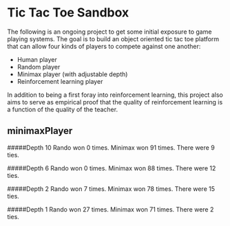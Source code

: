 Tic Tac Toe Sandbox
===================

The following is an ongoing project to get some initial exposure to game
playing systems. The goal is to build an object oriented tic tac toe
platform that can allow four kinds of players to compete against one
another:
* Human player
* Random player
* Minimax player (with adjustable depth)
* Reinforcement learning player

In addition to being a first foray into reinforcement learning, this
project also aims to serve as empirical proof that the quality of
reinforcement learning is a function of the quality of the teacher.

minimaxPlayer
-------------
#####Depth 10
Rando won 0 times.
Minimax won 91 times.
There were 9 ties.

#####Depth 6
Rando won 0 times.
Minimax won 88 times.
There were 12 ties.

#####Depth 2
Rando won 7 times.
Minimax won 78 times.
There were 15 ties.

#####Depth 1
Rando won 27 times.
Minimax won 71 times.
There were 2 ties.
